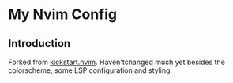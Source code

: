 # My Nvim Config

## Introduction

Forked from [kickstart.nvim](https://github.com/nvim-lua/kickstart.nvim). Haven'tchanged much yet besides the colorscheme, some LSP configuration and styling.

